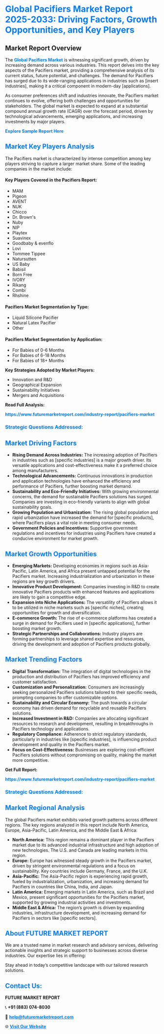 <h1 style="color: #007BFF;">Global Pacifiers Market Report 2025-2033: Driving Factors, Growth Opportunities, and Key Players</h1>

<section id="overview">
<h2>Market Report Overview</h2>
<p>The <a href="https://www.futuremarketreport.com/industry-report/pacifiers-market" style="color: #007BFF; text-decoration: none;"><strong>Global Pacifiers Market</strong></a> is witnessing significant growth, driven by increasing demand across various industries. This report delves into the key aspects of the Pacifiers market, providing a comprehensive analysis of its current status, future potential, and challenges. The demand for Pacifiers has surged due to its wide-ranging applications in industries such as [insert industries], making it a critical component in modern-day [applications].</p>
<p>As consumer preferences shift and industries innovate, the Pacifiers market continues to evolve, offering both challenges and opportunities for stakeholders. The global market is expected to expand at a substantial compound annual growth rate (CAGR) over the forecast period, driven by technological advancements, emerging applications, and increasing investments by major players.</p>
</section>

<section id="overview">
<p><a href="https://www.futuremarketreport.com/request-sample/reportId=86015" style="color: #007BFF; text-decoration: none;"><strong>Explore Sample Report Here</strong></a></p>
</section>

<section id="key-players">
<h2 style="color: #007BFF;">Market Key Players Analysis</h2>
<p>The Pacifiers market is characterized by intense competition among key players striving to capture a larger market share. Some of the leading companies in the market include:</p>
<h4>Key Players Covered in the Pacifiers Report:</h4>
<ul><li>MAM</li><li>Pigeon</li><li>AVENT</li><li>NUK</li><li>Chicco</li><li>Dr. Brown&#039;s</li><li>Nuby</li><li>NIP</li><li>Playtex</li><li>Suavinex</li><li>Goodbaby &amp; evenflo</li><li>Lovi</li><li>Tommee Tippee</li><li>Natursutten</li><li>US Baby</li><li>Babisil</li><li>Born Free</li><li>IVORY</li><li>Rikang</li><li>Combi</li><li>Rhshine</li></ul>
<h4>Pacifiers Market Segmentation by Type:</h4>
<ul><li>Liquid Silicone Pacifier</li><li>Natural Latex Pacifier</li><li>Other</li></ul>

<h4>Pacifiers Market Segmentation by Application:</h4>
<ul><li>For Babies of 0-6 Months</li><li>For Babies of 6-18 Months</li><li>For Babies of 18+ Months</li></ul>
<p><strong>Key Strategies Adopted by Market Players:</strong></p>
<ul>
<li>Innovation and R&D</li>
<li>Geographical Expansion</li>
<li>Sustainability Initiatives</li>
<li>Mergers and Acquisitions</li>
</ul>
</section>

<section>
<p><strong>Read Full Analysis: </strong></p><a href="https://www.futuremarketreport.com/industry-report/pacifiers-market" style="color: #007BFF; text-decoration: none;"><strong>https://www.futuremarketreport.com/industry-report/pacifiers-market</strong></a>
<h3 style="color: #007BFF;">Strategic Questions Addressed:</h3>
</section>

<section id="driving-factors">
<h2 style="color: #007BFF;">Market Driving Factors</h2>
<ul>
<li><strong>Rising Demand Across Industries:</strong> The increasing adoption of Pacifiers in industries such as [specific industries] is a major growth driver. Its versatile applications and cost-effectiveness make it a preferred choice among manufacturers.</li>
<li><strong>Technological Advancements:</strong> Continuous innovations in production and application technologies have enhanced the efficiency and performance of Pacifiers, further boosting market demand.</li>
<li><strong>Sustainability and Eco-Friendly Initiatives:</strong> With growing environmental concerns, the demand for sustainable Pacifiers solutions has surged. Companies are investing in eco-friendly variants to align with global sustainability goals.</li>
<li><strong>Growing Population and Urbanization:</strong> The rising global population and rapid urbanization have increased the demand for [specific products], where Pacifiers plays a vital role in meeting consumer needs.</li>
<li><strong>Government Policies and Incentives:</strong> Supportive government regulations and incentives for industries using Pacifiers have created a conducive environment for market growth.</li>
</ul>
</section>

<section id="growth-opportunities">
<h2 style="color: #007BFF;">Market Growth Opportunities</h2>
<ul>
<li><strong>Emerging Markets:</strong> Developing economies in regions such as Asia-Pacific, Latin America, and Africa present untapped potential for the Pacifiers market. Increasing industrialization and urbanization in these regions are key growth drivers.</li>
<li><strong>Innovative Product Development:</strong> Companies investing in R&D to create innovative Pacifiers products with enhanced features and applications are likely to gain a competitive edge.</li>
<li><strong>Expansion into Niche Applications:</strong> The versatility of Pacifiers allows it to be utilized in niche markets such as [specific niches], creating opportunities for growth and diversification.</li>
<li><strong>E-commerce Growth:</strong> The rise of e-commerce platforms has created a surge in demand for Pacifiers used in [specific applications], further boosting market growth.</li>
<li><strong>Strategic Partnerships and Collaborations:</strong> Industry players are forming partnerships to leverage shared expertise and resources, driving the development and adoption of Pacifiers products globally.</li>
</ul>
</section>

<section id="trending-factors">
<h2 style="color: #007BFF;">Market Trending Factors</h2>
<ul>
<li><strong>Digital Transformation:</strong> The integration of digital technologies in the production and distribution of Pacifiers has improved efficiency and customer satisfaction.</li>
<li><strong>Customization and Personalization:</strong> Consumers are increasingly seeking personalized Pacifiers solutions tailored to their specific needs, prompting companies to offer customizable options.</li>
<li><strong>Sustainability and Circular Economy:</strong> The push towards a circular economy has driven demand for recyclable and reusable Pacifiers solutions.</li>
<li><strong>Increased Investment in R&D:</strong> Companies are allocating significant resources to research and development, resulting in breakthroughs in Pacifiers technology and applications.</li>
<li><strong>Regulatory Compliance:</strong> Adherence to strict regulatory standards, particularly in industries like [specific industries], is influencing product development and quality in the Pacifiers market.</li>
<li><strong>Focus on Cost-Effectiveness:</strong> Businesses are exploring cost-efficient Pacifiers solutions without compromising on quality, making the market more competitive.</li>
</ul>
</section>

<section>
<p><strong>Get Full Report: </strong></p><a href="https://www.futuremarketreport.com/industry-report/pacifiers-market" style="color: #007BFF; text-decoration: none;"><strong>https://www.futuremarketreport.com/industry-report/pacifiers-market</strong></a>
<h3 style="color: #007BFF;">Strategic Questions Addressed:</h3>
</section>


<section id="regional-analysis">
<h2 style="color: #007BFF;">Market Regional Analysis</h2>
<p>The global Pacifiers market exhibits varied growth patterns across different regions. The key regions analyzed in this report include North America, Europe, Asia-Pacific, Latin America, and the Middle East & Africa:</p>
<ul>
<li><strong>North America:</strong> This region remains a dominant player in the Pacifiers market due to its advanced industrial infrastructure and high adoption of new technologies. The U.S. and Canada are leading markets in this region.</li>
<li><strong>Europe:</strong> Europe has witnessed steady growth in the Pacifiers market, driven by stringent environmental regulations and a focus on sustainability. Key countries include Germany, France, and the U.K.</li>
<li><strong>Asia-Pacific:</strong> The Asia-Pacific region is experiencing rapid growth, fueled by industrialization, urbanization, and increasing demand for Pacifiers in countries like China, India, and Japan.</li>
<li><strong>Latin America:</strong> Emerging markets in Latin America, such as Brazil and Mexico, present significant opportunities for the Pacifiers market, supported by growing industrial activities and investments.</li>
<li><strong>Middle East & Africa:</strong> The region’s growth is driven by expanding industries, infrastructure development, and increasing demand for Pacifiers in sectors like [specific sectors].</li>
</ul>
</section>

<footer>
<h2 style="color: #007BFF;">About FUTURE MARKET REPORT</h2>
<p>We are a trusted name in market research and advisory services, delivering actionable insights and strategic support to businesses across diverse industries. Our expertise lies in offering:</p>

<p>Stay ahead in today’s competitive landscape with our tailored research solutions.</p>

<h2 style="color: #007BFF;">Contact Us:</h2>
<p><strong>FUTURE MARKET REPORT</strong></p>
<p>📞 <strong>+91 (883) 074-8030</strong></p>
<p>📧 <strong><a href="mailto:help@futuremarketreport.com" style="color: #007BFF;">help@futuremarketreport.com</a></strong></p>
<p>🌐 <strong><a href="https://www.futuremarketreport.com/" style="color: #007BFF;">Visit Our Website</a></strong></p>
</footer>